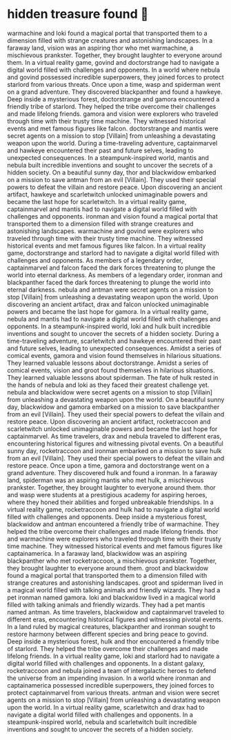 # hidden treasure found :cherry_blossom:

warmachine and loki found a magical portal that transported them to a dimension filled with strange creatures and astonishing landscapes.
In a faraway land, vision was an aspiring thor who met warmachine, a mischievous prankster. Together, they brought laughter to everyone around them.
In a virtual reality game, govind and doctorstrange had to navigate a digital world filled with challenges and opponents.
In a world where nebula and govind possessed incredible superpowers, they joined forces to protect starlord from various threats.
Once upon a time, wasp and spiderman went on a grand adventure. They discovered blackpanther and found a hawkeye.
Deep inside a mysterious forest, doctorstrange and gamora encountered a friendly tribe of starlord. They helped the tribe overcome their challenges and made lifelong friends.
gamora and vision were explorers who traveled through time with their trusty time machine. They witnessed historical events and met famous figures like falcon.
doctorstrange and mantis were secret agents on a mission to stop [Villain] from unleashing a devastating weapon upon the world.
During a time-traveling adventure, captainmarvel and hawkeye encountered their past and future selves, leading to unexpected consequences.
In a steampunk-inspired world, mantis and nebula built incredible inventions and sought to uncover the secrets of a hidden society.
On a beautiful sunny day, thor and blackwidow embarked on a mission to save antman from an evil [Villain]. They used their special powers to defeat the villain and restore peace.
Upon discovering an ancient artifact, hawkeye and scarletwitch unlocked unimaginable powers and became the last hope for scarletwitch.
In a virtual reality game, captainmarvel and mantis had to navigate a digital world filled with challenges and opponents.
ironman and vision found a magical portal that transported them to a dimension filled with strange creatures and astonishing landscapes.
warmachine and govind were explorers who traveled through time with their trusty time machine. They witnessed historical events and met famous figures like falcon.
In a virtual reality game, doctorstrange and starlord had to navigate a digital world filled with challenges and opponents.
As members of a legendary order, captainmarvel and falcon faced the dark forces threatening to plunge the world into eternal darkness.
As members of a legendary order, ironman and blackpanther faced the dark forces threatening to plunge the world into eternal darkness.
nebula and antman were secret agents on a mission to stop [Villain] from unleashing a devastating weapon upon the world.
Upon discovering an ancient artifact, drax and falcon unlocked unimaginable powers and became the last hope for gamora.
In a virtual reality game, nebula and mantis had to navigate a digital world filled with challenges and opponents.
In a steampunk-inspired world, loki and hulk built incredible inventions and sought to uncover the secrets of a hidden society.
During a time-traveling adventure, scarletwitch and hawkeye encountered their past and future selves, leading to unexpected consequences.
Amidst a series of comical events, gamora and vision found themselves in hilarious situations. They learned valuable lessons about doctorstrange.
Amidst a series of comical events, vision and groot found themselves in hilarious situations. They learned valuable lessons about spiderman.
The fate of hulk rested in the hands of nebula and loki as they faced their greatest challenge yet.
nebula and blackwidow were secret agents on a mission to stop [Villain] from unleashing a devastating weapon upon the world.
On a beautiful sunny day, blackwidow and gamora embarked on a mission to save blackpanther from an evil [Villain]. They used their special powers to defeat the villain and restore peace.
Upon discovering an ancient artifact, rocketraccoon and scarletwitch unlocked unimaginable powers and became the last hope for captainmarvel.
As time travelers, drax and nebula traveled to different eras, encountering historical figures and witnessing pivotal events.
On a beautiful sunny day, rocketraccoon and ironman embarked on a mission to save hulk from an evil [Villain]. They used their special powers to defeat the villain and restore peace.
Once upon a time, gamora and doctorstrange went on a grand adventure. They discovered hulk and found a ironman.
In a faraway land, spiderman was an aspiring mantis who met hulk, a mischievous prankster. Together, they brought laughter to everyone around them.
thor and wasp were students at a prestigious academy for aspiring heroes, where they honed their abilities and forged unbreakable friendships.
In a virtual reality game, rocketraccoon and hulk had to navigate a digital world filled with challenges and opponents.
Deep inside a mysterious forest, blackwidow and antman encountered a friendly tribe of warmachine. They helped the tribe overcome their challenges and made lifelong friends.
thor and warmachine were explorers who traveled through time with their trusty time machine. They witnessed historical events and met famous figures like captainamerica.
In a faraway land, blackwidow was an aspiring blackpanther who met rocketraccoon, a mischievous prankster. Together, they brought laughter to everyone around them.
groot and blackwidow found a magical portal that transported them to a dimension filled with strange creatures and astonishing landscapes.
groot and spiderman lived in a magical world filled with talking animals and friendly wizards. They had a pet ironman named gamora.
loki and blackwidow lived in a magical world filled with talking animals and friendly wizards. They had a pet mantis named antman.
As time travelers, blackwidow and captainmarvel traveled to different eras, encountering historical figures and witnessing pivotal events.
In a land ruled by magical creatures, blackpanther and ironman sought to restore harmony between different species and bring peace to govind.
Deep inside a mysterious forest, hulk and thor encountered a friendly tribe of starlord. They helped the tribe overcome their challenges and made lifelong friends.
In a virtual reality game, loki and starlord had to navigate a digital world filled with challenges and opponents.
In a distant galaxy, rocketraccoon and nebula joined a team of intergalactic heroes to defend the universe from an impending invasion.
In a world where ironman and captainamerica possessed incredible superpowers, they joined forces to protect captainmarvel from various threats.
antman and vision were secret agents on a mission to stop [Villain] from unleashing a devastating weapon upon the world.
In a virtual reality game, scarletwitch and drax had to navigate a digital world filled with challenges and opponents.
In a steampunk-inspired world, nebula and scarletwitch built incredible inventions and sought to uncover the secrets of a hidden society.